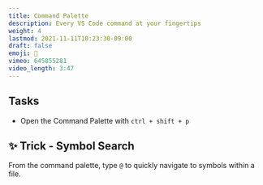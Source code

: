 ```yaml
---
title: Command Palette
description: Every VS Code command at your fingertips
weight: 4
lastmod: 2021-11-11T10:23:30-09:00
draft: false
emoji: 🎨
vimeo: 645855281
video_length: 3:47
---
```


## Tasks

- Open the Command Palette with `ctrl + shift + p`

## ✨ Trick - Symbol Search

From the command palette, type `@` to quickly navigate to symbols within a file. 
